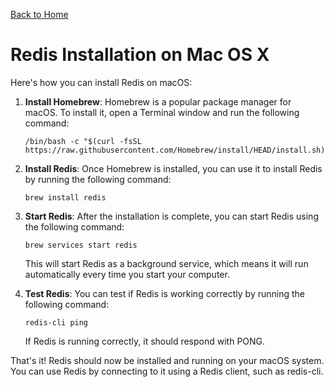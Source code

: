 [Back to Home](../README.md)
# Redis Installation on Mac OS X
Here's how you can install Redis on macOS:

1. **Install Homebrew**: Homebrew is a popular
package manager for macOS. To install it, 
open a Terminal window and run the following command:
    ```shell
    /bin/bash -c "$(curl -fsSL https://raw.githubusercontent.com/Homebrew/install/HEAD/install.sh)"
    
    ```

2. **Install Redis**: Once Homebrew is installed, 
you can use it to install Redis by running the following command:
    ```shell
    brew install redis
    ```

3. **Start Redis**: After the installation is complete, 
you can start Redis using the following command:
    ```shell
    brew services start redis
    ```
    This will start Redis as a background service, 
    which means it will run automatically every time
    you start your computer.

4. **Test Redis**: You can test if Redis is working correctly
by running the following command:
    ```shell
    redis-cli ping
    ```
    If Redis is running correctly, it should respond with PONG.

That's it! Redis should now be installed and running
on your macOS system. You can use Redis by connecting
to it using a Redis client, such as redis-cli.

